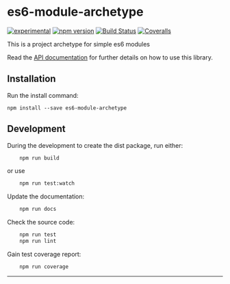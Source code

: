 es6-module-archetype
====================

[![experimental](http://badges.github.io/stability-badges/dist/experimental.svg)](http://github.com/badges/stability-badges)
[![npm version][npm-badge]][npm-url]
[![Build Status][travis-badge]][travis-url]
[![Coveralls][BadgeCoveralls]][Coveralls]

This is a project archetype for simple es6 modules

Read the [API documentation](https://tombenke.github.io/es6-module-archetype/index.html)
for further details on how to use this library.


## Installation

Run the install command:

    npm install --save es6-module-archetype


## Development

During the development to create the dist package, run either:

```bash
    npm run build
```

or use

```bash
    npm run test:watch
```

Update the documentation:

```bash
    npm run docs
```

Check the source code:

```bash
    npm run test
    npm run lint
```

Gain test coverage report:

```bash
    npm run coverage
```

---

[npm-badge]: https://badge.fury.io/js/es6-module-archetype.svg
[npm-url]: https://badge.fury.io/js/es6-module-archetype
[travis-badge]: https://api.travis-ci.org/tombenke/es6-module-archetype.svg
[travis-url]: https://travis-ci.org/tombenke/es6-module-archetype
[Coveralls]: https://coveralls.io/github/tombenke/es6-module-archetype?branch=master
[BadgeCoveralls]: https://coveralls.io/repos/github/tombenke/es6-module-archetype/badge.svg?branch=master

